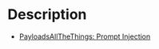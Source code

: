 # Description

- [PayloadsAllTheThings: Prompt Injection](https://github.com/swisskyrepo/PayloadsAllTheThings/tree/master/Prompt%20Injection/)